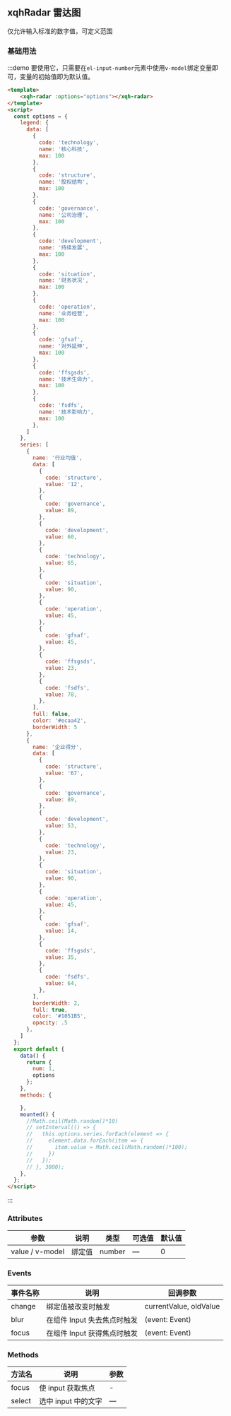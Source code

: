 ## xqhRadar 雷达图

仅允许输入标准的数字值，可定义范围

### 基础用法

:::demo 要使用它，只需要在`el-input-number`元素中使用`v-model`绑定变量即可，变量的初始值即为默认值。
```html
<template>
    <xqh-radar :options="options"></xqh-radar>
</template>
<script>
  const options = {
    legend: {
      data: [
        {
          code: 'technology',
          name: '核心科技',
          max: 100
        },
        {
          code: 'structure',
          name: '股权结构',
          max: 100
        },
        {
          code: 'governance',
          name: '公司治理',
          max: 100
        },
        {
          code: 'development',
          name: '持续发展',
          max: 100
        },
        {
          code: 'situation',
          name: '财务状况',
          max: 100
        },
        {
          code: 'operation',
          name: '业务经营',
          max: 100
        },
        {
          code: 'gfsaf',
          name: '对外延伸',
          max: 100
        },
        {
          code: 'ffsgsds',
          name: '技术生命力',
          max: 100
        },
        {
          code: 'fsdfs',
          name: '技术影响力',
          max: 100
        },
      ]
    },
    series: [
      {
        name: '行业均值',
        data: [
          {
            code: 'structure',
            value: '12',
          },
          {
            code: 'governance',
            value: 89,
          },
          {
            code: 'development',
            value: 60,
          },
          {
            code: 'technology',
            value: 65,
          },
          {
            code: 'situation',
            value: 90,
          },
          {
            code: 'operation',
            value: 45,
          },
          {
            code: 'gfsaf',
            value: 45,
          },
          {
            code: 'ffsgsds',
            value: 23,
          },
          {
            code: 'fsdfs',
            value: 78,
          },
        ],
        full: false,
        color: '#ecaa42',
        borderWidth: 5
      },
      {
        name: '企业得分',
        data: [
          {
            code: 'structure',
            value: '67',
          },
          {
            code: 'governance',
            value: 89,
          },
          {
            code: 'development',
            value: 53,
          },
          {
            code: 'technology',
            value: 23,
          },
          {
            code: 'situation',
            value: 90,
          },
          {
            code: 'operation',
            value: 45,
          },
          {
            code: 'gfsaf',
            value: 14,
          },
          {
            code: 'ffsgsds',
            value: 35,
          },
          {
            code: 'fsdfs',
            value: 64,
          },
        ],
        borderWidth: 2,
        full: true,
        color: '#1051B5',
        opacity: .5
      },
    ]
  };
  export default {
    data() {
      return {
        num: 1,
        options
      };
    },
    methods: {

    },
    mounted() {
      //Math.ceil(Math.random()*10)
      // setInterval(() => {
      //   this.options.series.forEach(element => {
      //     element.data.forEach(item => {
      //       item.value = Math.ceil(Math.random()*100);
      //     })
      //   });
      // }, 3000);
    },
  };
</script>
```
:::

### Attributes
| 参数      | 说明          | 类型      | 可选值                           | 默认值  |
|----------|-------------- |----------|--------------------------------  |-------- |
| value / v-model    | 绑定值         | number | — | 0 |

### Events
| 事件名称 | 说明 | 回调参数 |
|---------|--------|---------|
| change | 绑定值被改变时触发 | currentValue, oldValue |
| blur | 在组件 Input 失去焦点时触发 | (event: Event) |
| focus | 在组件 Input 获得焦点时触发 | (event: Event) |

### Methods
| 方法名 | 说明 | 参数 |
| ---- | ---- | ---- |
| focus | 使 input 获取焦点 | - |
| select | 选中 input 中的文字 | — |
